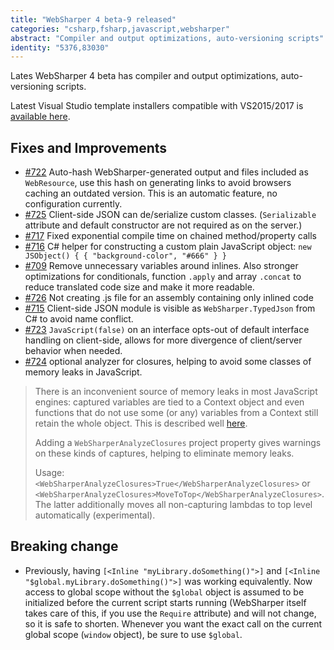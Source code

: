 ```yaml
---
title: "WebSharper 4 beta-9 released"
categories: "csharp,fsharp,javascript,websharper"
abstract: "Compiler and output optimizations, auto-versioning scripts"
identity: "5376,83030"
---
```

Lates WebSharper 4 beta has compiler and output optimizations, auto-versioning scripts.

Latest Visual Studio template installers compatible with VS2015/2017 is [available here](http://websharper.com/Zafir.vsix).

## Fixes and Improvements

* [#722](https://github.com/intellifactory/websharper/issues/722) Auto-hash WebSharper-generated output and files included as `WebResource`, use this hash on generating links to avoid browsers caching an outdated version. This is an automatic feature, no configuration currently.
* [#725](https://github.com/intellifactory/websharper/issues/725) Client-side JSON can de/serialize custom classes. (`Serializable` attribute and default constructor are not required as on the server.)
* [#717](https://github.com/intellifactory/websharper/issues/717) Fixed exponential compile time on chained method/property calls
* [#716](https://github.com/intellifactory/websharper/issues/716) C# helper for constructing a custom plain JavaScript object: `new JSObject() { { "background-color", "#666" } }`
* [#709](https://github.com/intellifactory/websharper/issues/709) Remove unnecessary variables around inlines. Also stronger optimizations for conditionals, function `.apply` and array `.concat` to reduce translated code size and make it more readable.
* [#726](https://github.com/intellifactory/websharper/issues/726) Not creating .js file for an assembly containing only inlined code
* [#715](https://github.com/intellifactory/websharper/issues/715) Client-side JSON module is visible as `WebSharper.TypedJson` from C# to avoid name conflict.
* [#723](https://github.com/intellifactory/websharper/issues/723) `JavaScript(false)` on an interface opts-out of default interface handling on client-side, allows for more divergence of client/server behavior when needed.
* [#724](https://github.com/intellifactory/websharper/issues/724) optional analyzer for closures, helping to avoid some classes of memory leaks in JavaScript.

> There is an inconvenient source of memory leaks in most JavaScript engines: captured variables are tied to a Context object and even functions that do not use some (or any) variables from a Context still retain the whole object. This is described well [here](http://point.davidglasser.net/2013/06/27/surprising-javascript-memory-leak.html).
>
> Adding a `WebSharperAnalyzeClosures` project property gives warnings on these kinds of captures, helping to eliminate memory leaks.
>
> Usage: `<WebSharperAnalyzeClosures>True</WebSharperAnalyzeClosures>` or `<WebSharperAnalyzeClosures>MoveToTop</WebSharperAnalyzeClosures>`. The latter additionally moves all non-capturing lambdas to top level automatically (experimental).

## Breaking change

* Previously, having `[<Inline "myLibrary.doSomething()">]` and `[<Inline "$global.myLibrary.doSomething()">]` was working equivalently. Now access to global scope without the `$global` object is assumed to be initialized before the current script starts running (WebSharper itself takes care of this, if you use the `Require` attribute) and will not change, so it is safe to shorten. Whenever you want the exact call on the current global scope (`window` object), be sure to use `$global`.
